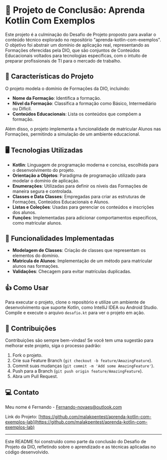 # 🎯 Projeto de Conclusão: Aprenda Kotlin Com Exemplos

Este projeto é a culminação do Desafio de Projeto proposto para avaliar o conteúdo técnico explorado no repositório "aprenda-kotlin-com-exemplos". O objetivo foi abstrair um domínio de aplicação real, representando as Formações oferecidas pela DIO, que são conjuntos de Conteúdos Educacionais voltados para tecnologias específicas, com o intuito de preparar profissionais de TI para o mercado de trabalho.

## 📝 Características do Projeto

O projeto modela o domínio de Formações da DIO, incluindo:
- **Nome da Formação**: Identifica a formação.
- **Nível da Formação**: Classifica a formação como Básico, Intermediário ou Difícil.
- **Conteúdos Educacionais**: Lista os conteúdos que compõem a formação.

Além disso, o projeto implementa a funcionalidade de matricular Alunos nas Formações, permitindo a simulação de um ambiente educacional.

## 🖥️ Tecnologias Utilizadas

- **Kotlin**: Linguagem de programação moderna e concisa, escolhida para o desenvolvimento do projeto.
- **Orientação a Objetos**: Paradigma de programação utilizado para modelar o domínio de aplicação.
- **Enumerações**: Utilizadas para definir os níveis das Formações de maneira segura e controlada.
- **Classes e Data Classes**: Empregadas para criar as estruturas de Formações, Conteúdos Educacionais e Alunos.
- **Listas e Coleções**: Usadas para gerenciar os conteúdos e inscrições dos alunos.
- **Funções**: Implementadas para adicionar comportamentos específicos, como matricular alunos.

## 🤖 Funcionalidades Implementadas

- **Modelagem de Classes**: Criação de classes que representam os elementos do domínio.
- **Matrícula de Alunos**: Implementação de um método para matricular alunos nas formações.
- **Validações**: Checagem para evitar matrículas duplicadas.

## 👍 Como Usar

Para executar o projeto, clone o repositório e utilize um ambiente de desenvolvimento que suporte Kotlin, como IntelliJ IDEA ou Android Studio. Compile e execute o arquivo `desafio.kt` para ver o projeto em ação.

## 📖 Contribuições

Contribuições são sempre bem-vindas! Se você tem uma sugestão para melhorar este projeto, siga o processo padrão:
1. Fork o projeto.
2. Crie sua Feature Branch (`git checkout -b feature/AmazingFeature`).
3. Commit suas mudanças (`git commit -m 'Add some AmazingFeature'`).
4. Push para a Branch (`git push origin feature/AmazingFeature`).
5. Abra um Pull Request.


## 💻 Contato

Meu nome é Fernando - [Fernando-novaes@outlook.com](mailto:Fernando-novaes@outlook.com)

Link do Projeto: [https://github.com/malakpentest/aprenda-kotlin-com-exemplos-lab](https://github.com/malakpentest/aprenda-kotlin-com-exemplos-lab)

---

Este README foi construído como parte da conclusão do Desafio de Projeto da DIO, refletindo sobre o aprendizado e as técnicas aplicadas no código desenvolvido.
